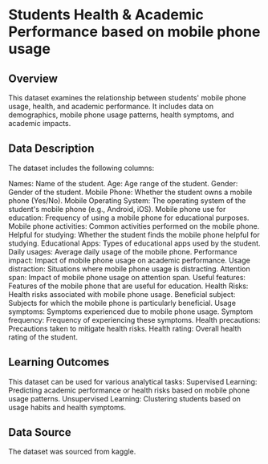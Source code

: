 # Students Health  & Academic Performance based on mobile phone usage

## Overview
This dataset examines the relationship between students' mobile phone usage, health, and academic performance. 
It includes data on demographics, mobile phone usage patterns, health symptoms, and academic impacts.

## Data Description
The dataset includes the following columns:

Names: Name of the student.
Age: Age range of the student.
Gender: Gender of the student.
Mobile Phone: Whether the student owns a mobile phone (Yes/No).
Mobile Operating System: The operating system of the student's mobile phone (e.g., Android, iOS).
Mobile phone use for education: Frequency of using a mobile phone for educational purposes.
Mobile phone activities: Common activities performed on the mobile phone.
Helpful for studying: Whether the student finds the mobile phone helpful for studying.
Educational Apps: Types of educational apps used by the student.
Daily usages: Average daily usage of the mobile phone.
Performance impact: Impact of mobile phone usage on academic performance.
Usage distraction: Situations where mobile phone usage is distracting.
Attention span: Impact of mobile phone usage on attention span.
Useful features: Features of the mobile phone that are useful for education.
Health Risks: Health risks associated with mobile phone usage.
Beneficial subject: Subjects for which the mobile phone is particularly beneficial.
Usage symptoms: Symptoms experienced due to mobile phone usage.
Symptom frequency: Frequency of experiencing these symptoms.
Health precautions: Precautions taken to mitigate health risks.
Health rating: Overall health rating of the student.

## Learning Outcomes
This dataset can be used for various analytical tasks:
Supervised Learning: Predicting academic performance or health risks based on mobile phone usage patterns.
Unsupervised Learning: Clustering students based on usage habits and health symptoms.

## Data Source
The dataset was sourced from kaggle.
